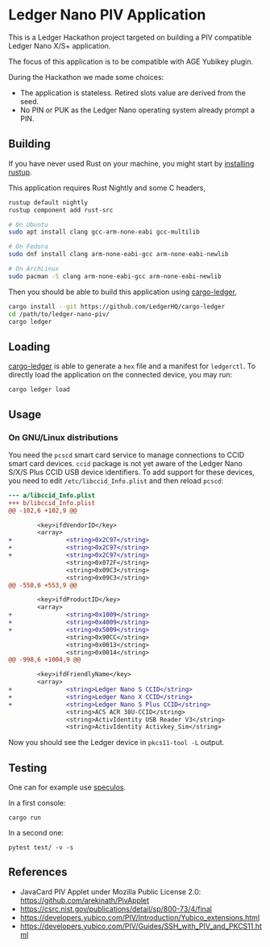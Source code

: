 # Ledger Nano PIV Application

This is a Ledger Hackathon project targeted on building a PIV compatible
Ledger Nano X/S+ application.

The focus of this application is to be compatible with AGE Yubikey plugin.

During the Hackathon we made some choices:

  * The application is stateless.
    Retired slots value are derived from the seed.
  * No PIN or PUK as the Ledger Nano operating system already prompt a PIN.

## Building

If you have never used Rust on your machine, you might start by
[installing rustup](https://www.rust-lang.org/tools/install).

This application requires Rust Nightly and some C headers,
```bash
rustup default nightly
rustup component add rust-src

# On Ubuntu
sudo apt install clang gcc-arm-none-eabi gcc-multilib

# On Fedora
sudo dnf install clang arm-none-eabi-gcc arm-none-eabi-newlib

# On ArchLinux
sudo pacman -S clang arm-none-eabi-gcc arm-none-eabi-newlib
```

Then you should be able to build this application using
[cargo-ledger](https://github.com/LedgerHQ/cargo-ledger),
```bash
cargo install --git https://github.com/LedgerHQ/cargo-ledger
cd /path/to/ledger-nano-piv/
cargo ledger
```

## Loading

[cargo-ledger](https://github.com/LedgerHQ/cargo-ledger.git) is able to
generate a `hex` file and a manifest for `ledgerctl`. To directly load the
application on the connected device, you may run:
```
cargo ledger load
```

## Usage

### On GNU/Linux distributions

You need the `pcscd` smart card service to manage connections to CCID smart
card devices.
`ccid` package is not yet aware of the Ledger Nano S/X/S Plus CCID USB device
identifiers. To add support for these devices, you need to edit
`/etc/libccid_Info.plist` and then reload `pcscd`:
```diff
--- a/libccid_Info.plist
+++ b/libccid_Info.plist
@@ -102,6 +102,9 @@

        <key>ifdVendorID</key>
        <array>
+               <string>0x2C97</string>
+               <string>0x2C97</string>
+               <string>0x2C97</string>
                <string>0x072F</string>
                <string>0x09C3</string>
                <string>0x09C3</string>
@@ -550,6 +553,9 @@

        <key>ifdProductID</key>
        <array>
+               <string>0x1009</string>
+               <string>0x4009</string>
+               <string>0x5009</string>
                <string>0x90CC</string>
                <string>0x0013</string>
                <string>0x0014</string>
@@ -998,6 +1004,9 @@

        <key>ifdFriendlyName</key>
        <array>
+               <string>Ledger Nano S CCID</string>
+               <string>Ledger Nano X CCID</string>
+               <string>Ledger Nano S Plus CCID</string>
                <string>ACS ACR 38U-CCID</string>
                <string>ActivIdentity USB Reader V3</string>
                <string>ActivIdentity Activkey_Sim</string>
```

Now you should see the Ledger device in `pkcs11-tool -L` output.

## Testing

One can for example use [speculos](https://github.com/LedgerHQ/speculos).

In a first console:
```
cargo run
```
In a second one:
```
pytest test/ -v -s
```

## References

  * JavaCard PIV Applet under Mozilla Public License 2.0:
    https://github.com/arekinath/PivApplet
  * https://csrc.nist.gov/publications/detail/sp/800-73/4/final
  * https://developers.yubico.com/PIV/Introduction/Yubico_extensions.html
  * https://developers.yubico.com/PIV/Guides/SSH_with_PIV_and_PKCS11.html
